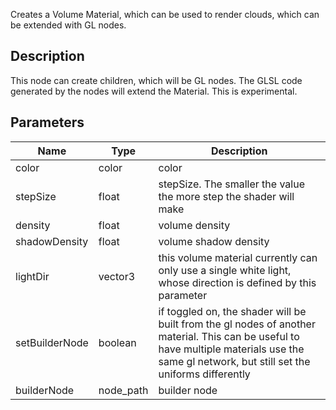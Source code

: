 Creates a Volume Material, which can be used to render clouds, which can be extended with GL nodes.


## Description

This node can create children, which will be GL nodes. The GLSL code generated by the nodes will extend the Material. This is experimental.


## Parameters

<table>
<thead>
	<tr>
		<th>Name</th>
		<th>Type</th>
		<th>Description</th>
	</tr>
</thead>
<tr>
	<td>color</td>
	<td><div class='bg-lime-800 px-2 py-px text-white rounded-sm'>color</div></td>
	<td>color</td>
</tr>
<tr>
	<td>stepSize</td>
	<td><div class='bg-yellow-800 px-2 py-px text-white rounded-sm'>float</div></td>
	<td>stepSize. The smaller the value the more step the shader will make</td>
</tr>
<tr>
	<td>density</td>
	<td><div class='bg-yellow-800 px-2 py-px text-white rounded-sm'>float</div></td>
	<td>volume density</td>
</tr>
<tr>
	<td>shadowDensity</td>
	<td><div class='bg-yellow-800 px-2 py-px text-white rounded-sm'>float</div></td>
	<td>volume shadow density</td>
</tr>
<tr>
	<td>lightDir</td>
	<td><div class='bg-blue-800 px-2 py-px text-white rounded-sm'>vector3</div></td>
	<td>this volume material currently can only use a single white light, whose direction is defined by this parameter</td>
</tr>
<tr>
	<td>setBuilderNode</td>
	<td><div class='bg-emerald-800 px-2 py-px text-white rounded-sm'>boolean</div></td>
	<td>if toggled on, the shader will be built from the gl nodes of another material. This can be useful to have multiple materials use the same gl network, but still set the uniforms differently</td>
</tr>
<tr>
	<td>builderNode</td>
	<td><div class='bg-indigo-800 px-2 py-px text-white rounded-sm'>node_path</div></td>
	<td>builder node</td>
</tr>
</table>